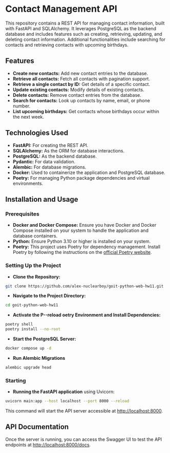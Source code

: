 # Contact Management API

This repository contains a REST API for managing contact information, built with FastAPI and SQLAlchemy. 
It leverages PostgreSQL as the backend database and includes features such as creating, retrieving, updating, and deleting contact information. 
Additional functionalities include searching for contacts and retrieving contacts with upcoming birthdays.

## Features
- **Create new contacts:** Add new contact entries to the database.
- **Retrieve all contacts:** Fetch all contacts with pagination support.
- **Retrieve a single contact by ID:** Get details of a specific contact.
- **Update existing contacts:** Modify details of existing contacts.
- **Delete contacts:** Remove contact entries from the database.
- **Search for contacts:** Look up contacts by name, email, or phone number.
- **List upcoming birthdays:** Get contacts whose birthdays occur within the next week.

## Technologies Used

- **FastAPI:** For creating the REST API.
- **SQLAlchemy:** As the ORM for database interactions.
- **PostgreSQL:** As the backend database.
- **Pydantic:** For data validation.
- **Alembic:** For database migrations.
- **Docker:** Used to containerize the application and PostgreSQL database.
- **Poetry:** For managing Python package dependencies and virtual environments.

## Installation and Usage

### Prerequisites

- **Docker and Docker Compose:** Ensure you have Docker and Docker Compose installed on your system to handle the application and database containers.
- **Python:** Ensure Python 3.10 or higher is installed on your system.
- **Poetry:** This project uses Poetry for dependency management. Install Poetry by following the instructions on the [official Poetry website](https://python-poetry.org/docs/#installation).

### Setting Up the Project

- **Clone the Repository:**
```bash
git clone https://github.com/alex-nuclearboy/goit-python-web-hw11.git
```

- **Navigate to the Project Directory:**
```bash
cd goit-python-web-hw11
```

- **Activate the P--reload oetry Environment and Install Dependencies:**
```bash
poetry shell
poetry install --no-root
```

- **Start the PostgreSQL Server:**
```bash
docker compose up -d
```

- **Run Alembic Migrations**
```bash
alembic upgrade head
```

### Starting

- **Running the FastAPI application** using Uvicorn:
```bash
uvicorn main:app --host localhost --port 8000 --reload
```

This command will start the API server accessible at [http://localhost:8000](http://localhost:8000).

## API Documentation

Once the server is running, you can access the Swagger UI to test the API endpoints at [http://localhost:8000/docs](http://localhost:8000/docs).
